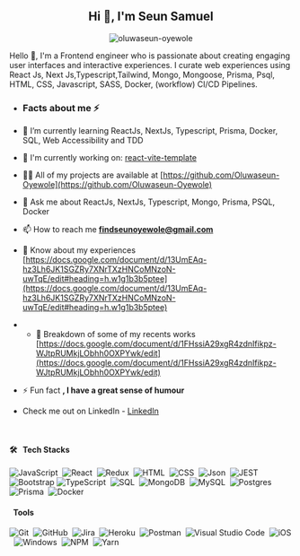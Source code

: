 <h2 align="center">Hi 👋, I'm Seun Samuel</h2>
<p align="center"> <img src="https://komarev.com/ghpvc/?username=oluwaseun-oyewole&label=Profile%20views&color=0e75b6&style=flat" alt="oluwaseun-oyewole" /> </p>
<p>Hello 👋, I'm a Frontend engineer who is passionate about creating engaging user interfaces and interactive experiences. I curate web experiences using React Js, Next Js,Typescript,Tailwind, Mongo, Mongoose, Prisma, Psql, HTML, CSS, Javascript, SASS, Docker, (workflow) CI/CD Pipelines. </p>

-   <h3>Facts about me ⚡ </h3>
- 🌱 I’m currently learning ReactJs, NextJs, Typescript, Prisma, Docker, SQL, Web Accessibility and TDD
- 👯 I'm currently working on:
  <span>
  [react-vite-template](https://github.com/Oluwaseun-Oyewole/react-vite-template)    
  </span>
- 👨‍💻 All of my projects are available at [https://github.com/Oluwaseun-Oyewole](https://github.com/Oluwaseun-Oyewole)
- 💬 Ask me about ReactJs, NextJs, Typescript, Mongo, Prisma, PSQL, Docker
- 📫 How to reach me **findseunoyewole@gmail.com**
- 📄 Know about my experiences [https://docs.google.com/document/d/13UmEAq-hz3Lh6JK1SGZRy7XNrTXzHNCoMNzoN-uwTqE/edit#heading=h.w1g1b3b5ptee](https://docs.google.com/document/d/13UmEAq-hz3Lh6JK1SGZRy7XNrTXzHNCoMNzoN-uwTqE/edit#heading=h.w1g1b3b5ptee)

- - 📄 Breakdown of some of my recents works [https://docs.google.com/document/d/1FHssiA29xgR4zdnIfikpz-WJtpRUMkjLObhh0OXPYwk/edit](https://docs.google.com/document/d/1FHssiA29xgR4zdnIfikpz-WJtpRUMkjLObhh0OXPYwk/edit)

- ⚡ Fun fact **, I have a great sense of humour**

- Check me out on LinkedIn - [LinkedIn](https://www.linkedin.com/in/samuel-oyewole-dev/)
<br/>

#### 🛠 &nbsp; Tech Stacks
![JavaScript](https://img.shields.io/badge/-JavaScript-05122A?style=flat&logo=javascript)&nbsp;
![React](https://img.shields.io/badge/-React-05122A?style=flat&logo=react)&nbsp;
![Redux](https://img.shields.io/badge/-Redux-05122A?style=flat&logo=redux)&nbsp;
![HTML](https://img.shields.io/badge/-HTML-05122A?style=flat&logo=HTML5)&nbsp;
![CSS](https://img.shields.io/badge/-CSS-05122A?style=flat&logo=CSS3&logoColor=1572B6)&nbsp;
![Json](https://img.shields.io/badge/-json-05122A?style=flat&logo=json)&nbsp;
![JEST](https://img.shields.io/badge/Jest-C21325?style=for-the-badge&logo=jest&logoColor=white)&nbsp;
![Bootstrap](https://img.shields.io/badge/-Bootstrap-05122A?style=flat&logo=bootstrap&logoColor=563D7C)
![TypeScript](https://img.shields.io/badge/TypeScript-007ACC?style=for-the-badge&logo=typescript&logoColor=white)&nbsp;
![SQL](https://img.shields.io/badge/-SQL-05122A?style=flat&logo=sql)&nbsp;
![MongoDB](https://img.shields.io/badge/-MongoDB-05122A?style=flat&logo=mongodb)&nbsp;
![MySQL](https://img.shields.io/badge/MySQL-005C84?style=for-the-badge&logo=mysql&logoColor=white)&nbsp;
![Postgres](https://img.shields.io/badge/PostgreSQL-316192?style=for-the-badge&logo=postgresql&logoColor=white)
![Prisma](https://img.shields.io/badge/Prisma-3982CE?style=for-the-badge&logo=Prisma&logoColor=white)&nbsp;
![Docker](https://img.shields.io/badge/Docker-2CA5E0?style=for-the-badge&logo=docker&logoColor=white)&nbsp;
#### &nbsp; Tools
![Git](https://img.shields.io/badge/-Git-05122A?style=flat&logo=git)&nbsp;
![GitHub](https://img.shields.io/badge/-GitHub-05122A?style=flat&logo=github)&nbsp;
![Jira](https://img.shields.io/badge/-Jira-05122A?style=flat&logo=jira)&nbsp;
![Heroku](https://img.shields.io/badge/-Heroku-05122A?style=flat&logo=heroku)&nbsp;
![Postman](https://img.shields.io/badge/-Postman-05122A?style=flat&logo=postman)&nbsp;
![Visual Studio Code](https://img.shields.io/badge/-Visual%20Studio%20Code-05122A?style=flat&logo=visual-studio-code&logoColor=007ACC)&nbsp;
![iOS](https://img.shields.io/badge/-iOS-05122A?style=flat&logo=ios)&nbsp;
![Windows](https://img.shields.io/badge/-Windows-05122A?style=flat&logo=windows)&nbsp;
![NPM](https://img.shields.io/badge/-npm-05122A?style=flat&logo=npm)&nbsp;
![Yarn](https://img.shields.io/badge/-yarn-05122A?style=flat&logo=yarn)&nbsp;
</br>
